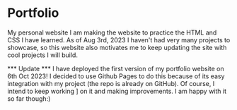 # Portfolio
My personal website
I am making the website to practice the HTML and CSS I have learned.
As of Aug 3rd, 2023 I haven't had very many projects to showcase,
so this website also motivates me to keep updating the site with cool projects I will build.

*** Update ***
I have deployed the first version of my portfolio website on 6th Oct 2023!
I decided to use Github Pages to do this because of its easy integration 
with my project (the repo is already on GitHub). Of course, I intend to keep working ]
on it and making improvements. I am happy with it so far though:)
